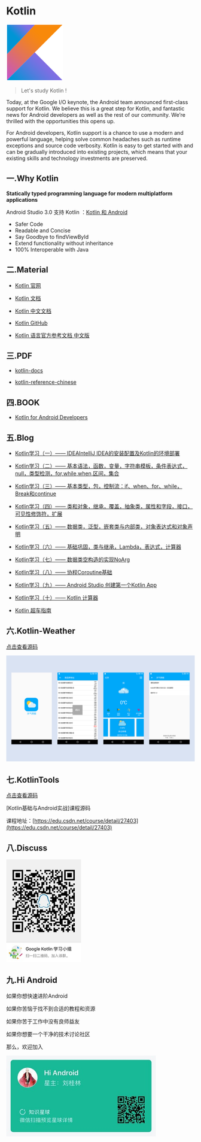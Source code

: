 # Kotlin

![Kotlin](https://github.com/LiuGuiLinAndroid/Kotlin/blob/master/preview/KotlinIcon.png?raw=true)

> Let's study Kotlin !

Today, at the Google I/O keynote, the Android team announced first-class support for Kotlin. We believe this is a great step for Kotlin, and fantastic news for Android developers as well as the rest of our community. We’re thrilled with the opportunities this opens up.

For Android developers, Kotlin support is a chance to use a modern and powerful language, helping solve common headaches such as runtime exceptions and source code verbosity. Kotlin is easy to get started with and can be gradually introduced into existing projects, which means that your existing skills and technology investments are preserved.

## 一.Why Kotlin

**Statically typed programming language for modern multiplatform applications**

Android Studio 3.0 支持 Kotlin ：[Kotlin 和 Android](https://developer.android.google.cn/kotlin/index.html)

- Safer Code
- Readable and Concise
- Say Goodbye to findViewById
- Extend functionality without inheritance
- 100% Interoperable with Java

## 二.Material

- [Kotlin 官网](https://kotlinlang.org/)

- [Kotlin 文档](https://kotlinlang.org/docs/reference/)

- [Kotlin 中文文档](http://www.kotlincn.net/docs/reference/)

- [Kotlin GitHub](https://github.com/JetBrains/kotlin)

- [Kotlin 语言官方参考文档 中文版](https://www.gitbook.com/book/hltj/kotlin-reference-chinese/details)

## 三.PDF

- [kotlin-docs](https://github.com/LiuGuiLinAndroid/Kotlin/blob/master/PDF/kotlin-docs.pdf)

- [kotlin-reference-chinese](https://github.com/LiuGuiLinAndroid/Kotlin/blob/master/PDF/kotlin-reference-chinese.pdf)

## 四.BOOK

- [Kotlin for Android Developers](https://leanpub.com/kotlin-for-android-developers)

## 五.Blog

- [Kotlin学习（一）—— IDEAIntelliJ IDEA的安装配置及Kotlin的环境部署](http://blog.csdn.net/qq_26787115/article/details/78573458)

- [Kotlin学习（二）—— 基本语法，函数，变量，字符串模板，条件表达式，null，类型检测，for,while,when,区间，集合](http://blog.csdn.net/qq_26787115/article/details/78579827)

- [Kotlin学习（三）—— 基本类型，包，控制流：if、when、for、while，Break和continue](http://blog.csdn.net/qq_26787115/article/details/78781250)

- [Kotlin学习（四）—— 类和对象，继承，覆盖，抽象类，属性和字段，接口，可见性修饰符，扩展 ](http://blog.csdn.net/qq_26787115/article/details/78871599)

- [Kotlin学习（五）—— 数据类，泛型，嵌套类与内部类，对象表达式和对象声明](https://blog.csdn.net/qq_26787115/article/details/103040657)

- [Kotlin学习（六）—— 基础巩固，类与继承，Lambda，表达式，计算器](https://blog.csdn.net/qq_26787115/article/details/103152912)

- [Kotlin学习（七）—— 数据类空构造的实现NoArg](https://blog.csdn.net/qq_26787115/article/details/103308276)

- [Kotlin学习（八）—— 协程Coroutine基础](https://blog.csdn.net/qq_26787115/article/details/103308311)

- [Kotlin学习（九）—— Android Studio 创建第一个Kotlin App](https://blog.csdn.net/qq_26787115/article/details/103308358)

- [Kotlin学习（十）—— Kotlin 计算器](https://blog.csdn.net/qq_26787115/article/details/103683009)

- [Kotlin 超车指南](https://liuguilin.blog.csdn.net/article/details/103683034)

## 六.Kotlin-Weather

[点击查看源码](https://github.com/LiuGuiLinAndroid/Kotlin/tree/master/sample/KotlinWeather)

![Weather](https://github.com/LiuGuiLinAndroid/Kotlin/blob/master/preview/weather.png?raw=true)

## 七.KotlinTools

[点击查看源码](https://github.com/LiuGuiLinAndroid/Kotlin/tree/master/sample/KotlinTools)

[Kotlin基础与Android实战]课程源码

课程地址：[https://edu.csdn.net/course/detail/27403](https://edu.csdn.net/course/detail/27403)

## 八.Discuss

![Kotlin](https://github.com/LiuGuiLinAndroid/Kotlin/blob/master/preview/Kotlin.jpg?raw=true)

## 九.Hi Android

如果你想快速进阶Android

如果你苦恼于找不到合适的教程和资源

如果你苦于工作中没有良师益友

如果你想要一个干净的技术讨论社区

那么，欢迎加入

![Hi Android](https://github.com/LiuGuiLinAndroid/Kotlin/blob/master/preview/HiAndroid.jpg?raw=true)

